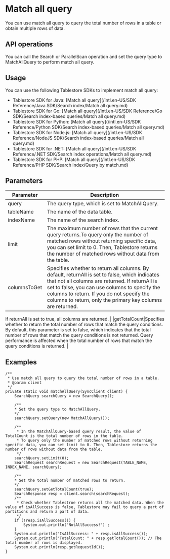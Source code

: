 # Match all query

You can use match all query to query the total number of rows in a table or obtain multiple rows of data.

## API operations

You can call the Search or ParallelScan operation and set the query type to MatchAllQuery to perform match all query.

## Usage

You can use the following Tablestore SDKs to implement match all query:

-   Tablestore SDK for Java: [Match all query](/intl.en-US/SDK Reference/Java SDK/Search index/Match all query.md)
-   Tablestore SDK for Go: [Match all query](/intl.en-US/SDK Reference/Go SDK/Search index-based queries/Match all query.md)
-   Tablestore SDK for Python: [Match all query](/intl.en-US/SDK Reference/Python SDK/Search index-based queries/Match all query.md)
-   Tablestore SDK for Node.js: [Match all query](/intl.en-US/SDK Reference/NodeJS SDK/Search index-based queries/Match all query.md)
-   Tablestore SDK for .NET: [Match all query](/intl.en-US/SDK Reference/.NET SDK/Search index operations/Match all query.md)
-   Tablestore SDK for PHP: [Match all query](/intl.en-US/SDK Reference/PHP SDK/Search index/Query by match.md)

## Parameters

|Parameter|Description|
|---------|-----------|
|query|The query type, which is set to MatchAllQuery.|
|tableName|The name of the data table.|
|indexName|The name of the search index.|
|limit|The maximum number of rows that the current query returns.To query only the number of matched rows without returning specific data, you can set limit to 0. Then, Tablestore returns the number of matched rows without data from the table. |
|columnsToGet|Specifies whether to return all columns. By default, returnAll is set to false, which indicates that not all columns are returned. If returnAll is set to false, you can use columns to specify the columns to return. If you do not specify the columns to return, only the primary key columns are returned.

If returnAll is set to true, all columns are returned. |
|getTotalCount|Specifies whether to return the total number of rows that match the query conditions. By default, this parameter is set to false, which indicates that the total number of rows that match the query conditions is not returned. Query performance is affected when the total number of rows that match the query conditions is returned. |

## Examples

```
/**
 * Use match all query to query the total number of rows in a table.
 * @param client
 */
private static void matchAllQuery(SyncClient client) {
    SearchQuery searchQuery = new SearchQuery();

    /**
    * Set the query type to MatchAllQuery.
    */
    searchQuery.setQuery(new MatchAllQuery()); 

    /**
     * In the MatchAllQuery-based query result, the value of TotalCount is the total number of rows in the table.
     * To query only the number of matched rows without returning specific data, you can set limit to 0. Then, Tablestore returns the number of rows without data from the table.
     */
    searchQuery.setLimit(0);
    SearchRequest searchRequest = new SearchRequest(TABLE_NAME, INDEX_NAME, searchQuery);

    /**
    * Set the total number of matched rows to return.
    */ 
    searchQuery.setGetTotalCount(true);
    SearchResponse resp = client.search(searchRequest);
    /**
     * Check whether Tablestroe returns all the matched data. When the value of isAllSuccess is false, Tablestore may fail to query a part of partitions and return a part of data.
     */
    if (!resp.isAllSuccess()) {
        System.out.println("NotAllSuccess!") ;
    }
    System.out.println("IsAllSuccess: " + resp.isAllSuccess());
    System.out.println("TotalCount: " + resp.getTotalCount()); // The total number of rows is displayed.
    System.out.println(resp.getRequestId());
}
            
```

